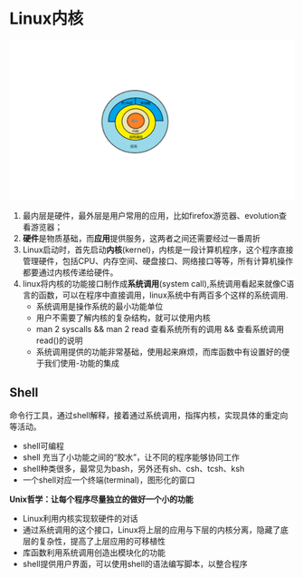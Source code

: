 # Linux内核
<div>
  <img src="https://github.com/Mango001228/WorkNotes/blob/Main-Learning/markdown_Picture/linux%E7%BB%93%E6%9E%84.png" width="700"/>
</div>

1. 最内层是硬件，最外层是用户常用的应用，比如firefox游览器、evolution查看游览器；
2. **硬件**是物质基础，而**应用**提供服务，这两者之间还需要经过一番周折
3. Linux启动时，首先启动**内核**(kernel)，内核是一段计算机程序，这个程序直接管理硬件，包括CPU、内存空间、硬盘接口、网络接口等等，所有计算机操作都要通过内核传递给硬件。
4. linux将内核的功能接口制作成**系统调用**(system call),系统调用看起来就像C语言的函数，可以在程序中直接调用，linux系统中有两百多个这样的系统调用.
   - 系统调用是操作系统的最小功能单位
   - 用户不需要了解内核的复杂结构，就可以使用内核
   - man 2 syscalls && man 2 read  查看系统所有的调用 && 查看系统调用read()的说明
   - 系统调用提供的功能非常基础，使用起来麻烦，而库函数中有设置好的便于我们使用-功能的集成

## Shell
命令行工具，通过shell解释，接着通过系统调用，指挥内核，实现具体的重定向等活动。
- shell可编程
- shell 充当了小功能之间的“胶水”，让不同的程序能够协同工作
- shell种类很多，最常见为bash，另外还有sh、csh、tcsh、ksh
- 一个shell对应一个终端(terminal)，图形化的窗口

**Unix哲学：让每个程序尽量独立的做好一个小的功能**

- Linux利用内核实现软硬件的对话
- 通过系统调用的这个接口，Linux将上层的应用与下层的内核分离，隐藏了底层的复杂性，提高了上层应用的可移植性
- 库函数利用系统调用创造出模块化的功能
- shell提供用户界面，可以使用shell的语法编写脚本，以整合程序
